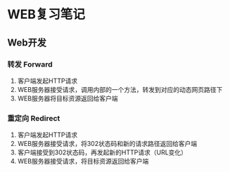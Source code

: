 # WEB复习笔记

## Web开发

### 转发 Forward
1. 客户端发起HTTP请求
1. WEB服务器接受请求，调用内部的一个方法，转发到对应的动态网页路径下
1. WEB服务器将目标资源返回给客户端

### 重定向 Redirect
1. 客户端发起HTTP请求
1. WEB服务器接受请求，将302状态码和新的请求路径返回给客户端
1. 客户端接受到302状态码，再发起新的HTTP请求（URL变化）
1. WEB服务器接受请求，将目标资源返回给客户端
